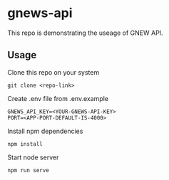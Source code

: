 # gnews-api
This repo is demonstrating the useage of GNEW API.

## Usage
Clone this repo on your system
```
git clone <repo-link>
```

Create .env file from .env.example
```
GNEWS_API_KEY=<YOUR-GNEWS-API-KEY>
PORT=<APP-PORT-DEFAULT-IS-4000>
```

Install npm dependencies
```
npm install
```

Start node server
```
npm run serve
```
